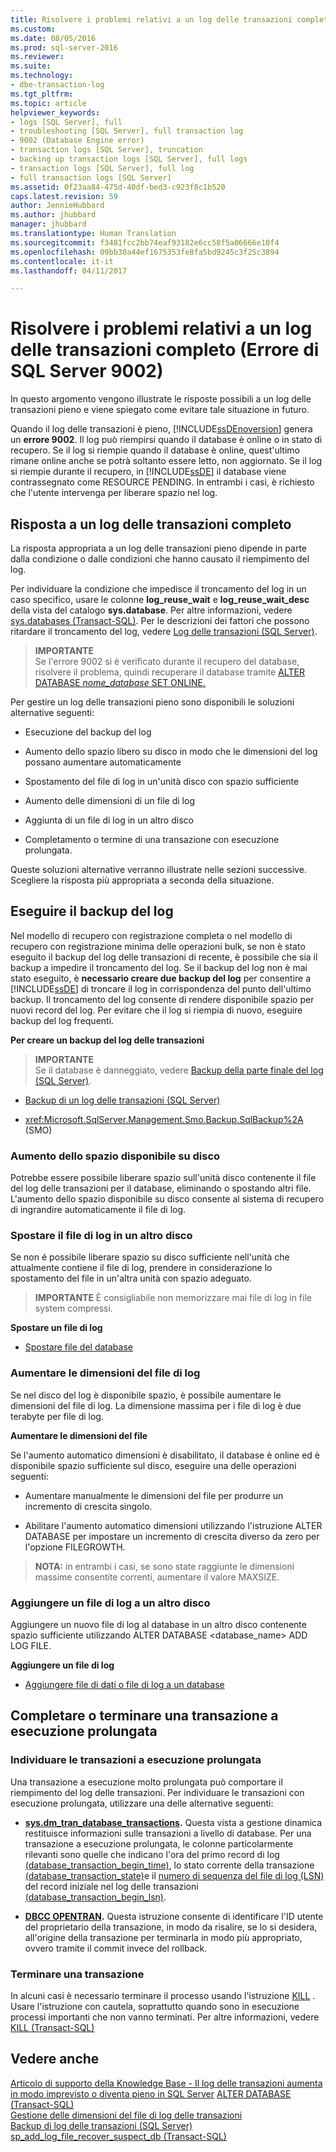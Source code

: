 ```yaml
---
title: Risolvere i problemi relativi a un log delle transazioni completo (Errore di SQL Server 9002) | Microsoft Docs
ms.custom: 
ms.date: 08/05/2016
ms.prod: sql-server-2016
ms.reviewer: 
ms.suite: 
ms.technology:
- dbe-transaction-log
ms.tgt_pltfrm: 
ms.topic: article
helpviewer_keywords:
- logs [SQL Server], full
- troubleshooting [SQL Server], full transaction log
- 9002 (Database Engine error)
- transaction logs [SQL Server], truncation
- backing up transaction logs [SQL Server], full logs
- transaction logs [SQL Server], full log
- full transaction logs [SQL Server]
ms.assetid: 0f23aa84-475d-40df-bed3-c923f8c1b520
caps.latest.revision: 59
author: JennieHubbard
ms.author: jhubbard
manager: jhubbard
ms.translationtype: Human Translation
ms.sourcegitcommit: f3481fcc2bb74eaf93182e6cc58f5a06666e10f4
ms.openlocfilehash: 09bb30a44ef1675353fe8fa5bd9245c3f25c3894
ms.contentlocale: it-it
ms.lasthandoff: 04/11/2017

---
```

# <a name="troubleshoot-a-full-transaction-log-sql-server-error-9002"></a>Risolvere i problemi relativi a un log delle transazioni completo (Errore di SQL Server 9002)
  In questo argomento vengono illustrate le risposte possibili a un log delle transazioni pieno e viene spiegato come evitare tale situazione in futuro. 
  
  Quando il log delle transazioni è pieno, [!INCLUDE[ssDEnoversion](../../includes/ssdenoversion-md.md)] genera un **errore 9002**. Il log può riempirsi quando il database è online o in stato di recupero. Se il log si riempie quando il database è online, quest'ultimo rimane online anche se potrà soltanto essere letto, non aggiornato. Se il log si riempie durante il recupero, in [!INCLUDE[ssDE](../../includes/ssde-md.md)] il database viene contrassegnato come RESOURCE PENDING. In entrambi i casi, è richiesto che l'utente intervenga per liberare spazio nel log.  
  
## <a name="responding-to-a-full-transaction-log"></a>Risposta a un log delle transazioni completo  
 La risposta appropriata a un log delle transazioni pieno dipende in parte dalla condizione o dalle condizioni che hanno causato il riempimento del log. 
 
 Per individuare la condizione che impedisce il troncamento del log in un caso specifico, usare le colonne **log_reuse_wait** e **log_reuse_wait_desc** della vista del catalogo **sys.database**. Per altre informazioni, vedere [sys.databases &#40;Transact-SQL&#41;](../../relational-databases/system-catalog-views/sys-databases-transact-sql.md). Per le descrizioni dei fattori che possono ritardare il troncamento del log, vedere [Log delle transazioni &#40;SQL Server&#41;](../../relational-databases/logs/the-transaction-log-sql-server.md).  
  
> **IMPORTANTE**  
>  Se l'errore 9002 si è verificato durante il recupero del database, risolvere il problema, quindi recuperare il database tramite [ALTER DATABASE *nome_database* SET ONLINE.](https://msdn.microsoft.com/library/bb522682.aspx)  
  
 Per gestire un log delle transazioni pieno sono disponibili le soluzioni alternative seguenti:  
  
-   Esecuzione del backup del log  
  
-   Aumento dello spazio libero su disco in modo che le dimensioni del log possano aumentare automaticamente  
  
-   Spostamento del file di log in un'unità disco con spazio sufficiente  
  
-   Aumento delle dimensioni di un file di log  
  
-   Aggiunta di un file di log in un altro disco  
  
-   Completamento o termine di una transazione con esecuzione prolungata.  
  
 Queste soluzioni alternative verranno illustrate nelle sezioni successive. Scegliere la risposta più appropriata a seconda della situazione.  
  
## <a name="back-up-the-log"></a>Eseguire il backup del log  
 Nel modello di recupero con registrazione completa o nel modello di recupero con registrazione minima delle operazioni bulk, se non è stato eseguito il backup del log delle transazioni di recente, è possibile che sia il backup a impedire il troncamento del log. Se il backup del log non è mai stato eseguito, è **necessario creare due backup del log** per consentire a [!INCLUDE[ssDE](../../includes/ssde-md.md)] di troncare il log in corrispondenza del punto dell'ultimo backup. Il troncamento del log consente di rendere disponibile spazio per nuovi record del log. Per evitare che il log si riempia di nuovo, eseguire backup del log frequenti.  
  
 **Per creare un backup del log delle transazioni**  
  
> **IMPORTANTE**  
>  Se il database è danneggiato, vedere [Backup della parte finale del log &#40;SQL Server&#41;](../../relational-databases/backup-restore/tail-log-backups-sql-server.md).  
  
-   [Backup di un log delle transazioni &#40;SQL Server&#41;](../../relational-databases/backup-restore/back-up-a-transaction-log-sql-server.md)  
  
-   <xref:Microsoft.SqlServer.Management.Smo.Backup.SqlBackup%2A> (SMO)  
  
### <a name="freeing-disk-space"></a>Aumento dello spazio disponibile su disco  
 Potrebbe essere possibile liberare spazio sull'unità disco contenente il file del log delle transazioni per il database, eliminando o spostando altri file. L'aumento dello spazio disponibile su disco consente al sistema di recupero di ingrandire automaticamente il file di log.  
  
### <a name="move-the-log-file-to-a-different-disk"></a>Spostare il file di log in un altro disco  
 Se non é possibile liberare spazio su disco sufficiente nell'unità che attualmente contiene il file di log, prendere in considerazione lo spostamento del file in un'altra unità con spazio adeguato.  
  
> **IMPORTANTE** È consigliabile non memorizzare mai file di log in file system compressi.  
  
 **Spostare un file di log**  
  
-   [Spostare file del database](../../relational-databases/databases/move-database-files.md)  
  
### <a name="increase-log-file-size"></a>Aumentare le dimensioni del file di log  
 Se nel disco del log è disponibile spazio, è possibile aumentare le dimensioni del file di log. La dimensione massima per i file di log è due terabyte per file di log.  
  
 **Aumentare le dimensioni del file**  
  
 Se l'aumento automatico dimensioni è disabilitato, il database è online ed è disponibile spazio sufficiente sul disco, eseguire una delle operazioni seguenti:  
  
-   Aumentare manualmente le dimensioni del file per produrre un incremento di crescita singolo.  
  
-   Abilitare l'aumento automatico dimensioni utilizzando l'istruzione ALTER DATABASE per impostare un incremento di crescita diverso da zero per l'opzione FILEGROWTH.  
  
> **NOTA:** in entrambi i casi, se sono state raggiunte le dimensioni massime consentite correnti, aumentare il valore MAXSIZE.  
  
### <a name="add-a-log-file-on-a-different-disk"></a>Aggiungere un file di log a un altro disco  
 Aggiungere un nuovo file di log al database in un altro disco contenente spazio sufficiente utilizzando ALTER DATABASE <database_name> ADD LOG FILE.  
  
 **Aggiungere un file di log**  
  
-   [Aggiungere file di dati o file di log a un database](../../relational-databases/databases/add-data-or-log-files-to-a-database.md)  
## <a name="complete-or-kill-a-long-running-transaction"></a>Completare o terminare una transazione a esecuzione prolungata
### <a name="discovering-long-running-transactions"></a>Individuare le transazioni a esecuzione prolungata
Una transazione a esecuzione molto prolungata può comportare il riempimento del log delle transazioni. Per individuare le transazioni con esecuzione prolungata, utilizzare una delle alternative seguenti:
 - **[sys.dm_tran_database_transactions](https://msdn.microsoft.com/library/ms186957.aspx).**
Questa vista a gestione dinamica restituisce informazioni sulle transazioni a livello di database. Per una transazione a esecuzione prolungata, le colonne particolarmente rilevanti sono quelle che indicano l'ora del primo record di log [(database_transaction_begin_time)](https://msdn.microsoft.com/library/ms186957.aspx), lo stato corrente della transazione [(database_transaction_state)](https://msdn.microsoft.com/library/ms186957.aspx)e il [numero di sequenza del file di log (LSN)](https://msdn.microsoft.com/library/ms191459.aspx) del record iniziale nel log delle transazioni [(database_transaction_begin_lsn)](https://msdn.microsoft.com/library/ms186957.aspx).

 - **[DBCC OPENTRAN](https://msdn.microsoft.com/library/ms182792.aspx).**
Questa istruzione consente di identificare l'ID utente del proprietario della transazione, in modo da risalire, se lo si desidera, all'origine della transazione per terminarla in modo più appropriato, ovvero tramite il commit invece del rollback.

### <a name="kill-a-transaction"></a>Terminare una transazione
In alcuni casi è necessario terminare il processo usando l'istruzione [KILL](https://msdn.microsoft.com/library/ms173730.aspx) . Usare l'istruzione con cautela, soprattutto quando sono in esecuzione processi importanti che non vanno terminati. Per altre informazioni, vedere [KILL (Transact-SQL)](https://msdn.microsoft.com/library/ms173730.aspx)

## <a name="see-also"></a>Vedere anche  
[Articolo di supporto della Knowledge Base - Il log delle transazioni aumenta in modo imprevisto o diventa pieno in SQL Server](https://support.microsoft.com/en-us/kb/317375)
 [ALTER DATABASE &#40;Transact-SQL&#41;](../../t-sql/statements/alter-database-transact-sql.md)   
 [Gestione delle dimensioni del file di log delle transazioni](../../relational-databases/logs/manage-the-size-of-the-transaction-log-file.md)   
 [Backup di log delle transazioni &#40;SQL Server&#41;](../../relational-databases/backup-restore/transaction-log-backups-sql-server.md)   
 [sp_add_log_file_recover_suspect_db &#40;Transact-SQL&#41;](../../relational-databases/system-stored-procedures/sp-add-log-file-recover-suspect-db-transact-sql.md)  
  
  

